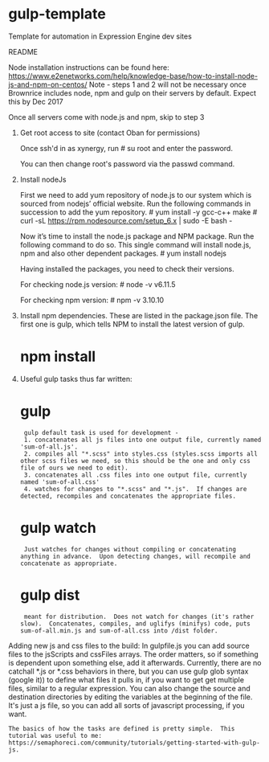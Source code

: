 # gulp-template
Template for automation in Expression Engine dev sites

README

Node installation instructions can be found here: https://www.e2enetworks.com/help/knowledge-base/how-to-install-node-js-and-npm-on-centos/
Note - steps 1 and 2 will not be necessary once Brownrice includes node, npm and gulp on their servers by default.  Expect this by Dec 2017

Once all servers come with node.js and npm, skip to step 3

1. Get root access to site (contact Oban for permissions)

	Once ssh'd in as xynergy, run
    	# su root
	and enter the password.

	You can then change root's password via the passwd command.


2. Install nodeJs
	
	First we need to add yum repository of node.js to our system which is sourced from nodejs’ official website. Run the following commands in succession to add the yum repository.
		# yum install -y gcc-c++ make
		# curl -sL https://rpm.nodesource.com/setup_6.x | sudo -E bash -

	Now it’s time to install the node.js package and NPM package. Run the following command to do so. This single command will install node.js, npm and also other dependent packages.
		# yum install nodejs

	Having installed the packages, you need to check their versions.

	For checking node.js version:
		# node -v 
		v6.11.5
	
	For checking npm version:
		# npm -v 
		3.10.10

3. Install npm dependencies.  These are listed in the package.json file.  The first one is gulp, which tells NPM to install the latest version of gulp.  

	# npm install

4. Useful gulp tasks thus far written:
	
	# gulp
		gulp default task is used for development - 
		1. concatenates all js files into one output file, currently named 'sum-of-all.js'.
		2. compiles all "*.scss" into styles.css (styles.scss imports all other scss files we need, so this should be the one and only css file of ours we need to edit).
		3. concatenates all .css files into one output file, currently named 'sum-of-all.css'
		4. watches for changes to "*.scss" and "*.js".  If changes are detected, recompiles and concatenates the appropriate files.

	# gulp watch
		Just watches for changes without compiling or concatenating anything in advance.  Upon detecting changes, will recompile and concatenate as appropriate.

	# gulp dist
		meant for distribution.  Does not watch for changes (it's rather slow).  Concatenates, compiles, and uglifys (minifys) code, puts sum-of-all.min.js and sum-of-all.css into /dist folder.


Adding new js and css files to the build:
	In gulpfile.js you can add source files to the jsScripts and cssFiles arrays.  The order matters, so if something is dependent upon something else, add it afterwards.  Currently, there are no catchall *.js or *.css behaviors in there, but you can use gulp glob syntax (google it)) to define what files it pulls in, if you want to get get multiple files, similar to a regular expression.  You can also change the source and destination directories by editing the variables at the beginning of the file.  It's just a js file, so you can add all sorts of javascript processing, if you want.  

	The basics of how the tasks are defined is pretty simple.  This tutorial was useful to me: https://semaphoreci.com/community/tutorials/getting-started-with-gulp-js. 

